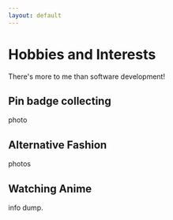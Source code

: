 ```yaml
---
layout: default
---
```


# Hobbies and Interests

There's more to me than software development!

## Pin badge collecting

photo

## Alternative Fashion

photos

## Watching Anime

info dump.
